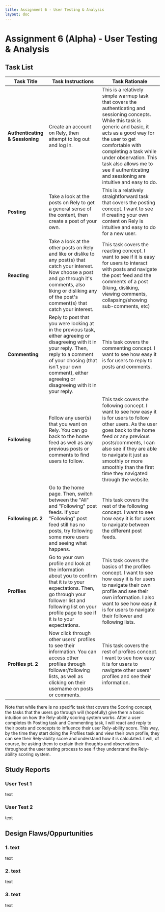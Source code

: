 ```yaml
---
title: Assignment 6 - User Testing & Analysis
layout: doc
---
```


# Assignment 6 (Alpha) - User Testing & Analysis

## Task List

| **Task Title** | **Task Instructions** | **Task Rationale** |
|------------|-------------------|----------------|
|**Authenticating & Sessioning**|Create an account on Rely, then attempt to log out and log in.|This is a relatively simple warmup task that covers the authenticating and sessioning concepts. While this task is generic and basic, it acts as a good way for the user to get comfortable with completing a task while under observation. This task also allows me to see if authenticating and sessioning are intuitive and easy to do.|
|**Posting**|Take a look at the posts on Rely to get a general sense of the content, then create a post of your own.|This is a relatively straightforward task that covers the posting concept. I want to see if creating your own content on Rely is intuitive and easy to do for a new user.|
|**Reacting**|Take a look at the other posts on Rely and like or dislike to any post(s) that catch your interest. Now choose a post and go through it's comments, also liking or disliking any of the post's comment(s) that catch your interest.|This task covers the reacting concept. I want to see if it is easy for users to interact with posts and navigate the post feed and the comments of a post (liking, disliking, viewing comments, collapsing/showing sub-comments, etc)|
|**Commenting**|Reply to post that you were looking at in the previous task, either agreeing or disagreeing with it in your reply. Then, reply to a comment of your chosing (that isn't your own comment), either agreeing or disagreeing with it in your reply.|This task covers the commenting concept. I want to see how easy it is for users to reply to posts and comments.|
|**Following**|Follow any user(s) that you want on Rely. You can go back to the home feed as well as any previous posts or comments to find users to follow.|This task covers the following concept. I want to see how easy it is for users to follow other users. As the user goes back to the home feed or any previous posts/comments, I can also see if they are able to navigate it just as smoothly or more smoothly than the first time they navigated through the website.|
|**Following pt. 2**|Go to the home page. Then, switch between the "All" and "Following" post feeds. If your "Following" post feed still has no posts, try following some more users and seeing what happens.| This task covers the rest of the following concept. I want to see how easy it is for users to navigate between the different post feeds.|
|**Profiles**|Go to your own profile and look at the information about you to confirm that it is to your expectations. Then, go through your follower list and following list on your profile page to see if it is to your expectations.|This task covers the basics of the profiles concept. I want to see how easy it is for users to navigate their own profile and see their own information. I also want to see how easy it is for users to navigate their follower and following lists.|
|**Profiles pt. 2**|Now click through other users' profiles to see their information. You can access other profiles through follower/following lists, as well as clicking on their username on posts or comments.|This task covers the rest of profiles concept. I want to see how easy it is for users to navigate other users' profiles and see their information.|

Note that while there is no specific task that covers the Scoring concept, the tasks that the users go through will (hopefully) give them a basic intuition on how the Rely-ability scoring system works. After a user completes th Posting task and Commenting task, I will react and reply to their posts and concepts to influence their user Rely-ability score. This way, by the time they start doing the Profiles task and view their own profile, they can see their Rely-ability score and understand how it is calculated. I will, of course, be asking them to explain their thoughts and observations throughout the user testing process to see if they understand the Rely-ability scoring system.

## Study Reports

### User Test 1

text

### User Test 2

text

## Design Flaws/Oppurtunities

### 1. text

text

### 2. text

text

### 3. text

text